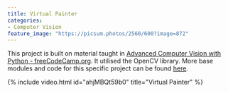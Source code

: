 ```yaml
---
title: Virtual Painter
categories:
- Computer Vision
feature_image: "https://picsum.photos/2560/600?image=872"
---
```


This project is built on material taught in [Advanced Computer Vision with Python - freeCodeCamp.org](https://www.youtube.com/watch?v=01sAkU_NvOY&t=2s). 
It utilised the OpenCV library.  More base modules and code for this specific project can be found [here](https://github.com/tianlinxu312/cv_projects).

{% include video.html id="ahjMBQt59b0" title="Virtual Painter" %}
